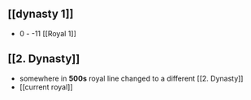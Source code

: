 ## [[dynasty 1]]
- 0 - -11 [[Royal 1]]
## [[2. Dynasty]]
- somewhere in **500s** royal line changed to a different [[2. Dynasty]]
- [[current royal]]